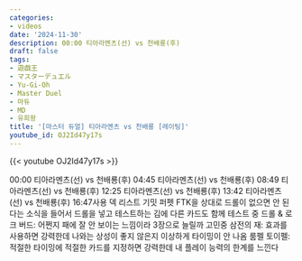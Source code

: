 ```yaml
---
categories:
- videos
date: '2024-11-30'
description: 00:00 티아라멘츠(선) vs 천배룡(후)
draft: false
tags:
- 遊戯王
- マスターデュエル
- Yu-Gi-Oh
- Master Duel
- 마듀
- MD
- 유희왕
title: '[마스터 듀얼] 티아라멘츠 vs 천배룡 [레이팅]'
youtube_id: OJ2Id47y17s
---
```



{{< youtube OJ2Id47y17s >}}

00:00 티아라멘츠(선) vs 천배룡(후)
04:45 티아라멘츠(선) vs 천배룡(후)
08:49 티아라멘츠(선) vs 천배룡(후)
12:25 티아라멘츠(선) vs 천배룡(후)
13:42 티아라멘츠(선) vs 천배룡(후)
16:47사용 덱 리스트
기밋 퍼펫 FTK을 상대로 드롤이 없으면 안 된다는 소식을 들어서 드롤을 넣고 테스트하는 김에 다른 카드도 함께 테스트 중
드롤 & 로크 버드: 어쩐지 패에 잘 안 보이는 느낌이라 3장으로 늘릴까 고민중
삼전의 재: 효과를 사용하면 강력한데 나와는 상성이 좋지 않은지 이상하게 타이밍이 안 나옴
룸펠 토이펠: 적절한 타이밍에 적절한 카드를 지정하면 강력한데 내 플레이 능력의 한계를 느낀다